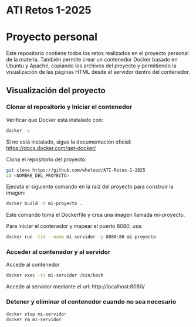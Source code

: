 # ATI Retos 1-2025
 
# Proyecto personal

Este repositorio contiene todos los retos realizados en el proyecto personal de la materia. También permite crear un contenedor Docker basado en Ubuntu y Apache, copiando los archivos del proyecto y permitiendo la visualización de las páginas HTML desde el servidor dentro del contenedor.

## Visualización del proyecto

### Clonar el repositorio y Iniciar el contenedor
Verificar que Docker está instalado con:
```bash
docker -v
```
Si no está instalado, sigue la documentación oficial: https://docs.docker.com/get-docker/

Clona el repositorio del proyecto:
```bash
git clone https://github.com/wholood/ATI-Retos-1-2025
cd <NOMBRE_DEL_PROYECTO>
```

Ejecuta el siguiente comando en la raíz del proyecto para construir la imagen:

```bash
docker build -t mi-proyecto .
```
Este comando toma el Dockerfile y crea una imagen llamada mi-proyecto.

Para iniciar el contenedor y mapear el puerto 8080, usa:
```bash
docker run -tid --name mi-servidor -p 8080:80 mi-proyecto
```
### Acceder al contenedor y al servidor

Accede al contenedor
``` bash
docker exec -ti mi-servidor /bin/bash
```
Accede al servidor mediante el url: http://localhost:8080/

### Detener y eliminar el contenedor cuando no sea necesario
```bash
docker stop mi-servidor
docker rm mi-servidor
```
